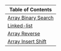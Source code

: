 |Table of Contents|
|------------------|
|[Array Binary Search](./javascript/code-challenges/array-binary-search/README.md)|
|[Linked-list](./javascript/linked-list/README.md)|
|[Array Reverse](./javascript/code-challenges/array-reverse/README.md)|
|[Array Insert Shift](./javascript/code-challenges/array-insert-shift/README.md)|
